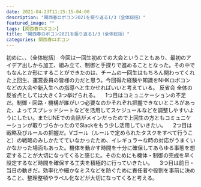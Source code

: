 ```yaml
---
date: 2021-04-23T11:25:15-04:00
description: "関西春ロボコン2021を振り返る1/3（全体総括）"
featured_image: ""
tags: [関西春ロボコン]
title: "関西春ロボコン2021を振り返る1/3（全体総括）"
categories: 関西春ロボコン
---
```


初めに、、（全体総括）
今回は一回生初めての大会ということもあり、最初のアイデア出しから加工、組み立て、制御と手探りで進めることとなった。その中でもなんとか形にすることができたのは、チームの一回生はもちろん関わってくれた上回生、運営委員の皆様の力だと思う。今回得た経験や知識をNHKロボコンなどの大会や新入生への指導へと生かせればいいと考えている。
反省会
全体の反省点としては大きく3つ挙げられる。
　1つ目はコミュニケーションの不足だ。制御・回路・機構が誰がいつ必要なのかそれぞれ把握できないところがあった、よってスプレッドシートなどを活用してスケジュールなどを調整しやすいようにしたい。またLINEでの会話がメインだったので上回生の方ともコミュニケーションが取りづらかったのでSlackをもう少し活用していきたい。
　2つ目は戦略及びルールの把握だ。Vゴール（ルールで定められたタスクをすべて行うこと）の戦略のみしかたてていなかったため、イレギュラーな時の対応がうまくいかなかった場面もあった。機体を動かす時間を十分に確保してあらゆる事態を想定することが大切になってくると感じた。そのためにも機体・制御の完成を早く設定するなど時間を確保する工夫を積極的に行っていきたい。
　3つ目は前日・当日の動きだ。効率化や細かなミスなどを防ぐために責任者や役割を事前に決めること、整理整頓やラベル化などが大切になってくると考える。
